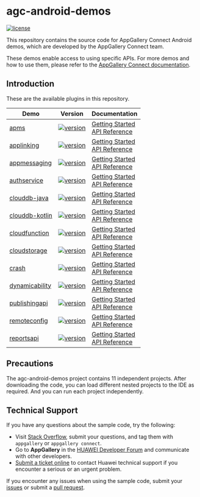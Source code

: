 # agc-android-demos
[![license](https://img.shields.io/badge/license-Apache--2.0-green)](./LICENCE)

This repository contains the source code for AppGallery Connect Android demos, which are developed by the AppGallery Connect team.

These demos enable access to using specific APIs. For more demos and how to use them, please refer to the [AppGallery Connect documentation](https://developer.huawei.com/consumer/en/doc/development/AppGallery-connect-Guides/agc-get-started-android-0000001058210705).


## Introduction
These are the available plugins in this repository.

| Demo | Version | Documentation |
|--------|-----|-----|
| [apms](./apms) | [![version](https://img.shields.io/badge/Release-1.5.2.307-yellow)](./apms) | [Getting Started](https://developer.huawei.com/consumer/en/doc/development/AppGallery-connect-Guides/agc-apms-agcsdk) <br/> [API Reference](https://developer.huawei.com/consumer/en/doc/development/AppGallery-connect-References/apms-overview) |
| [applinking](./applinking) | [![version](https://img.shields.io/badge/Release-1.6.1.300-yellow)](./applinking) | [Getting Started](https://developer.huawei.com/consumer/en/doc/development/AppGallery-connect-Guides/agc-applinking-getstarted-android-0000001054594767) <br/> [API Reference](https://developer.huawei.com/consumer/en/doc/development/AppGallery-connect-References/applinking-overview-0000001054820901) |
| [appmessaging](./appmessaging) | [![version](https://img.shields.io/badge/Release-1.6.1.300-yellow)](./appmessaging) | [Getting Started](https://developer.huawei.com/consumer/en/doc/development/AppGallery-connect-Guides/agc-appmessage-getstarted) <br/> [API Reference](https://developer.huawei.com/consumer/en/doc/development/AppGallery-connect-References/appmessaging-overview) |
| [authservice](./authservice) | [![version](https://img.shields.io/badge/Release-1.6.1.300-yellow)](./authservice) | [Getting Started](https://developer.huawei.com/consumer/en/doc/development/AppGallery-connect-Guides/agc-auth-android-getstarted-0000001053053922) <br/> [API Reference](https://developer.huawei.com/consumer/en/doc/development/AppGallery-connect-References/agc-auth-service-api-overview-0000001054403973) |
| [clouddb-java](./clouddb-java) | [![version](https://img.shields.io/badge/Release-1.4.10.300-yellow)](./clouddb-kotlin) | [Getting Started](https://developer.huawei.com/consumer/en/doc/development/AppGallery-connect-Guides/agc-clouddb-get-started) <br/> [API Reference](https://developer.huawei.com/consumer/en/doc/development/AppGallery-connect-References/clouddb) |
| [clouddb-kotlin](./clouddb-kotlin) | [![version](https://img.shields.io/badge/Release-1.4.10.300-yellow)](./clouddb-kotlin) | [Getting Started](https://developer.huawei.com/consumer/en/doc/development/AppGallery-connect-Guides/agc-clouddb-get-started) <br/> [API Reference](https://developer.huawei.com/consumer/en/doc/development/AppGallery-connect-References/clouddb) |
| [cloudfunction](./cloudfunction) | [![version](https://img.shields.io/badge/Release-1.6.1.300-yellow)](./cloudfunction) | [Getting Started](https://developer.huawei.com/consumer/en/doc/development/AppGallery-connect-Guides/agc-cloudfunction-getstarted) <br/> [API Reference](https://developer.huawei.com/consumer/en/doc/development/AppGallery-connect-References/function) |
| [cloudstorage](./cloudstorage) | [![version](https://img.shields.io/badge/Release-1.3.1.200-yellow)](./agc-cloudstorage-demo-java) | [Getting Started](https://developer.huawei.com/consumer/en/doc/development/AppGallery-connect-Guides/agc-cloudstorage-getstarted) <br/> [API Reference](https://developer.huawei.com/consumer/en/doc/development/AppGallery-connect-References/overview-0000001055088626) |
| [crash](./crash) | [![version](https://img.shields.io/badge/Release-1.6.1.300-yellow)](./agc-crash-demo-java) | [Getting Started](https://developer.huawei.com/consumer/en/doc/development/AppGallery-connect-Guides/agc-crash-getstarted-0000001055260538) <br/> [API Reference](https://developer.huawei.com/consumer/en/doc/development/AppGallery-connect-References/overview-android-0000001055260460) |
| [dynamicability](./dynamicability) | [![version](https://img.shields.io/badge/Release-1.0.17.300-yellow)](./agc-dynamicability-demo-java) | [Getting Started](https://developer.huawei.com/consumer/en/doc/development/AppGallery-connect-Guides/agc-featuredelivery-getstarted) <br/> [API Reference](https://developer.huawei.com/consumer/en/doc/development/AppGallery-connect-References/featuredelivery-overview) |
| [publishingapi](./publishingapi) | [![version](https://img.shields.io/badge/Release-1.0-yellow)](./flutter-hms-safetydetect) | [Getting Started](https://developer.huawei.com/consumer/en/doc/development/AppGallery-connect-Guides/agcapi-publish_api_overview) <br/> [API Reference](https://developer.huawei.com/consumer/en/doc/development/AppGallery-connect-References/agcapi-appid-list_v2) |
| [remoteconfig](./remoteconfig) | [![version](https://img.shields.io/badge/Release-1.6.0.300-yellow)](./agc-remoteconfig-demo-java) | [Getting Started](https://developer.huawei.com/consumer/en/doc/development/AppGallery-connect-Guides/agc-remoteconfig-android-getstarted-0000001056347165) <br/> [API Reference](https://developer.huawei.com/consumer/cn/doc/development/AppGallery-connect-References/android-remoteconfig-overview-0000001055692839) |
| [reportsapi](./reportsapi) | [![version](https://img.shields.io/badge/Release-1.0-yellow)](./agc-reportsapi-demo-java) | [Getting Started](https://developer.huawei.com/consumer/en/doc/development/AppGallery-connect-Guides/agcapi-reports_api_overview) <br/> [API Reference](https://developer.huawei.com/consumer/en/doc/development/AppGallery-connect-References/agcapi-appdownloadexport) |

## Precautions
The agc-android-demos project contains 11 independent projects. After downloading the code, you can load different nested projects to the IDE as required. And you can run each project independently.

## Technical Support
If you have any questions about the sample code, try the following:
- Visit [Stack Overflow](https://stackoverflow.com/questions/tagged/appgallery), submit your questions, and tag them with `appgallery` or `appgallery connect`.
- Go to **AppGallery** in the [HUAWEI Developer Forum](https://forums.developer.huawei.com/forumPortal/en/home?fid=0101188387844930001) and communicate with other developers.
- [Submit a ticket online](https://developer.huawei.com/consumer/en/support/feedback/#/) to contact Huawei technical support if you encounter a serious or an urgent problem.

If you encounter any issues when using the sample code, submit your [issues](https://github.com/AppGalleryConnect/agc-android-demos/issues) or submit a [pull request](https://github.com/AppGalleryConnect/agc-android-demos/pulls).
